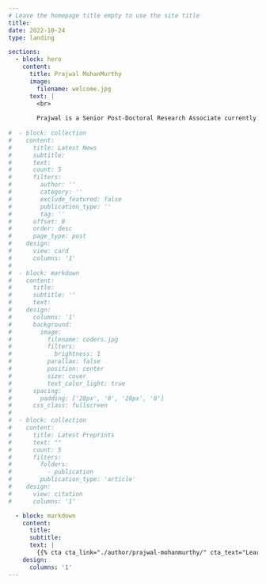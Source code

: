 ```yaml
---
# Leave the homepage title empty to use the site title
title:
date: 2022-10-24
type: landing

sections:
  - block: hero
    content:
      title: Prajwal MohanMurthy
      image:
        filename: welcome.jpg
      text: |
        <br>
        
        Prajwal is a Senior Post-Doctoral Research Associate currently based at MIT. He is measuring Electric Dipole Moments (EDM)s, with a general interest in using Nuclear & Atomic Physics techniques to test fundamental symmetries.
  
#  - block: collection
#    content:
#      title: Latest News
#      subtitle:
#      text:
#      count: 5
#      filters:
#        author: ''
#        category: ''
#        exclude_featured: false
#        publication_type: ''
#        tag: ''
#      offset: 0
#      order: desc
#      page_type: post
#    design:
#      view: card
#      columns: '1'
#  
#  - block: markdown
#    content:
#      title:
#      subtitle: ''
#      text:
#    design:
#      columns: '1'
#      background:
#        image: 
#          filename: coders.jpg
#          filters:
#            brightness: 1
#          parallax: false
#          position: center
#          size: cover
#          text_color_light: true
#      spacing:
#        padding: ['20px', '0', '20px', '0']
#      css_class: fullscreen
#
#  - block: collection
#    content:
#      title: Latest Preprints
#      text: ""
#      count: 5
#      filters:
#        folders:
#          - publication
#        publication_type: 'article'
#    design:
#      view: citation
#      columns: '1'

  - block: markdown
    content:
      title:
      subtitle:
      text: |
        {{% cta cta_link="./author/prajwal-mohanmurthy/" cta_text="Learn more about Prajwal →" %}}
    design:
      columns: '1'
---
```

